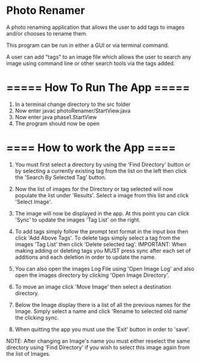 # Photo Renamer
A photo renaming application that allows the user to add tags to images and/or chooses to rename them. 

This program can be run in either a GUI or via terminal command. 

A user can add "tags" to an image file which allows the user to search any image using command line or other search 
tools via the tags added.

# ===== How To Run The App =====

1) In a terminal change directory to the src folder
2) Now enter javac photoRenamer/StartView.java
3) Now enter java phase1.StartView
4) The program should now be open

# ==== How to work the App ====

1) You must first select a directory by using the 'Find Directory' button or by selecting a currently existing tag from the list
on the left then click the 'Search By Selected Tag' button.

2) Now the list of images for the Directory or tag selected will now populate the list under 'Results'. Select a image from
this list and click 'Select Image'.

3) The image will now be displayed in the app. At this point you can click 'Sync' to update the images 'Tag List' on the right.

4) To add tags simply follow the prompt text format in the input box then click 'Add Above Tags'. To delete tags simply
select a tag from the images 'Tag List' then click 'Delete selected tag'. IMPORTANT: When making adding or deleting tags
you MUST press sync after each set of additions and each deletion in order to update the name.

5) You can also open the images Log File using 'Open Image Log' and also open the images directory by clicking 'Open Image Directory'.

6) To move an image click 'Move Image' then select a destination directory.

7) Below the Image display there is a list of all the previous names for the Image. Simply select a name and click
'Rename to selected old name' the clicking sync.

8) When quitting the app you must use the 'Exit' button in order to 'save'.

NOTE: After changing an Image's name you must either reselect the same directory using 'Find Directory' if you wish to select this
image again from the list of Images.
